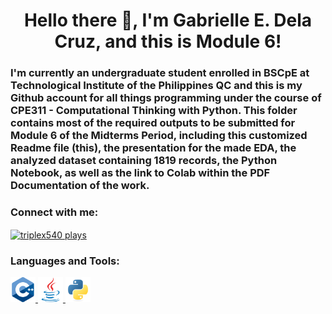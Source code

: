 <h1 align="center">Hello there 👋, I'm Gabrielle E. Dela Cruz, and this is Module 6!</h1>
<h3 align="left">I'm currently an undergraduate student enrolled in BSCpE at Technological Institute of the Philippines QC and this is my Github account for all things programming under the course of CPE311 - Computational Thinking with Python. This folder contains most of the required outputs to be submitted for Module 6 of the Midterms Period, including this customized Readme file (this), the presentation for the made EDA, the analyzed dataset containing 1819 records, the Python Notebook, as well as the link to Colab within the PDF Documentation of the work.</h3>

<h3 align="left">Connect with me:</h3>
<p align="left">
<a href="https://www.youtube.com/c/triplex540 plays" target="blank"><img align="center" src="https://raw.githubusercontent.com/rahuldkjain/github-profile-readme-generator/master/src/images/icons/Social/youtube.svg" alt="triplex540 plays" height="30" width="40" /></a>
</p>

<h3 align="left">Languages and Tools:</h3>
<p align="left"> <a href="https://www.w3schools.com/cpp/" target="_blank" rel="noreferrer"> <img src="https://raw.githubusercontent.com/devicons/devicon/master/icons/cplusplus/cplusplus-original.svg" alt="cplusplus" width="40" height="40"/> </a> <a href="https://www.java.com" target="_blank" rel="noreferrer"> <img src="https://raw.githubusercontent.com/devicons/devicon/master/icons/java/java-original.svg" alt="java" width="40" height="40"/> </a> <a href="https://www.python.org" target="_blank" rel="noreferrer"> <img src="https://raw.githubusercontent.com/devicons/devicon/master/icons/python/python-original.svg" alt="python" width="40" height="40"/> </a> </p>

